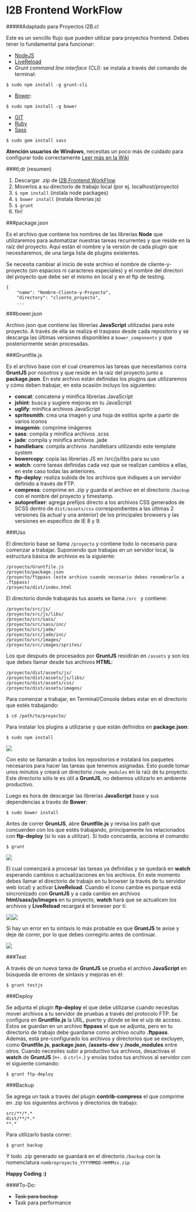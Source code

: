 I2B Frontend WorkFlow
===

#####Adaptado para Proyectos I2B.cl

Este es un sencillo flujo que pueden utilizar para proyectos frontend. Debes tener lo fundamental para funcionar:

- [NodeJS](http://nodejs.org/download/)
- [LiveReload](http://feedback.livereload.com/knowledgebase/articles/86242-how-do-i-install-and-use-the-browser-extensions)
- *Grunt command line interface* (CLI): se instala a través del comando de terminal:
```
$ sudo npm install -g grunt-cli
```
- [Bower](http://bower.io/):
```
$ sudo npm install -g bower
```
- [GIT](http://git-scm.com/book/en/v2/Getting-Started-Installing-Git)
- [Ruby](https://www.ruby-lang.org/en/documentation/installation/)
- [Sass](http://sass-lang.com/install)
```
$ sudo gem install sass
```

**Atención usuarios de Windows**, necesitas un poco más de cuidado para configurar todo correctamente [Leer más en la Wiki](https://github.com/I2BTech/i2b-frontend-workflow/wiki/Problemas-en-Windows)

###tl;dr (resumen)

1. Descargar .zip de [I2B Frontend WorkFlow](https://github.com/I2BTech/i2b-frontend-workflow/archive/master.zip)
2. Moverlos a su directorio de trabajo local (por ej. localhost/proyecto)
3. `$ npm install` (instala node packages)
4. `$ bower install` (instala librerias js)
5. `$ grunt`
6. fin!

###package.json

Es el archivo que contiene los nombres de las librerías **Node** que utilizaremos para automatizar nuestras tareas recurrentes y que reside en la raíz del proyecto. Aquí están el nombre y la versión de cada plugin que necesitaremos, de una larga lista de plugins existentes.

Se necesita cambiar al inicio de este archivo el nombre de cliente-y-proyecto (sin espacios ni caracteres especiales) y el nombre del directori del proyecto que debe ser el mismo en local y en el ftp de testing.

	{
		"name": "Nombre-Cliente-y-Proyecto",
		"directory": "cliente_proyecto",
		...

###bower.json

Archivo json que contiene las librerías **JavaScript** utilizadas para este proyecto. A través de ella se realiza el traspaso desde cada repositorio y se descarga las últimas versiones disponibles a `bower_components` y que posteriormente serán procesadas.

###Gruntfile.js

Es el archivo base con el cual crearemos las tareas que necesitamos corra **GruntJS** por nosotros y que reside en la raíz del proyecto junto a **package.json**. En este archivo están definidas los plugins que utilizaremos y cómo deben trabajar, en esta ocasión incluyo los siguientes:

- **concat**: concatena y minifica librerías JavaScript
- **jshint**: busca y sugiere mejoras en tu JavaScript
- **uglify**: minifica archivos JavaScript
- **spritesmith**: crea una imagen y una hoja de estilos sprite a partir de varios íconos
- **imagemin**: comprime imágenes
- **sass**: compila y minifica archivos .scss
- **jade**: compila y minifica archivos .jade
- **handlebars**: compila archivos .handlebars utilizando este template system
- **bowercopy**: copia las librerías JS en /src/js/libs para su uso
- **watch**: corre tareas definidas cada vez que se realizan cambios a ellas, en este caso todas las anteriores.
- **ftp-deploy**: realiza subida de los archivos que indiques a un servidor definido a través de FTP.
- **compress**: comprime en .zip y guarda el archivo en el directorio `/backup` con el nombre del proyecto y timestamp.
- **autoprefixer**: agrega prefijos directo a los archivos CSS generados de SCSS dentro de `dist/assets/css` correspondientes a las últimas 2 versiones (la actual y una anterior) de los principales browsers y las versiones en específico de IE 8 y 9.

###Uso

El directorio base se llama `/proyecto` y contiene todo lo necesario para comenzar a trabajar. Suponiendo que trabajas en un servidor local, la estructura básica de archivos es la siguiente:

	/proyecto/Gruntfile.js
	/proyecto/package.json
	/proyecto/ftppass (este archivo cuando necesario debes renombrarlo a .ftppass)
	/proyecto/dist/index.html
	
El directorio donde trabajarás tus assets se llama `/src ` y contiene:

	/proyecto/src/js/
	/proyecto/src/js/libs/
	/proyecto/src/sass/
	/proyecto/src/sass/inc/
	/proyecto/src/jade/
	/proyecto/src/jade/inc/
	/proyecto/src/images/
	/proyecto/src/images/sprites/
	
Los que después de procesados por **GruntJS** residirán en `/assets` y son los que debes llamar desde tus archivos **HTML**:

	/proyecto/dist/assets/js/
	/proyecto/dist/assets/js/libs/
	/proyecto/dist/assets/css/
	/proyecto/dist/assets/images/
	
Para comenzar a trabajar, en Terminal/Consola debes estar en el directorio que estés trabajando:

	$ cd /path/to/proyecto/

Para instalar los plugins a utilizarse y que están definidos en **package.json**:

	$ sudo npm install
	
![](http://www.csslab.cl/wp-content/uploads/2014/04/1npm.png)

Con esto se llamarán a todos los repositorios e instalará los paquetes necesarios para hacer las tareas que tenemos asignadas. Esto puede tomar unos minutos y creará un directorio `/node_modules` en la raíz de tu proyecto. Este directorio sólo le es útil a **GruntJS**, no debemos utilizarlo en ambiente productivo.

Luego es hora de descargar las librerías **JavaScript** base y sus dependencias a través de **Bower**:

	$ sudo bower install

Antes de correr **GruntJS**, abre **Gruntfile.js** y revisa los path que concuerden con los que estés trabajando, principamente los relacionados con **ftp-deploy** (si lo vas a utilizar). Si todo concuerda, acciona el comando:

	$ grunt
	
![](http://www.csslab.cl/wp-content/uploads/2014/04/2watch.png)

El cual comenzará a procesar las tareas ya definidas y se quedará en **watch** esperando cambios o actualizaciones en los archivos. En este momento debes llamar el directorio de trabajo en tu browser (a través de tu servidor web local) y activar **LiveReload**. Cuando el ícono cambie es porque está sincronizado con **GruntJS** y a cada cambio en archivos **html/sass/js/images** en tu proyecto, **watch** hará que se actualicen los archivos y **LiveReload** recargará el browser por tí.

![](http://www.csslab.cl/wp-content/uploads/2014/04/Screen-Shot-2014-04-03-at-5.12.04-PM.png)![](http://www.csslab.cl/wp-content/uploads/2014/04/Screen-Shot-2014-04-03-at-5.13.24-PM.png)

Si hay un error en tu sintaxis lo más probable es que **GruntJS** te avise y deje de correr, por lo que debes corregirlo antes de continuar.

![](http://www.csslab.cl/wp-content/uploads/2014/04/3error.png)

###Test

A través de un nueva tarea de **GruntJS** se prueba el archivo **JavaScript** en búsqueda de errores de sintaxis y mejoras en él:

	$ grunt testjs


###Deploy

Se adjunta el plugin **ftp-deploy** el que debe utilizarse cuando necesitas mover archivos a tu servidor de pruebas a través del protocolo FTP. Se configura en **Gruntfile.js** la URL, puerto y dónde se lee el u/p de acceso. Éstos se guardan en un archivo **ftppass** el que se adjunta, pero en tu directorio de trabajo debe guardarse como archivo oculto **.ftppass**. Además, está pre-configurado los archivos y directorios que se excluyen, como **Gruntfile.js**, **package.json**, **/assets-dev** y **/node_modules** entre otros. Cuando necesites subir a productivo tus archivos, desactivas el **watch** de **GruntJS** (`⌘+.` ó `ctrl+.`) y envías todos tus archivos al servidor con el siguiente comando:

	$ grunt ftp-deploy
	
###Backup

Se agrega un task a través del plugin **contrib-compress** el que comprime en .zip los siguientes archivos y directorios de trabajo:

	src/**/*.*
	dist/**/*.*
	**.*

Para utilizarlo basta correr:

	$ grunt backup

Y todo .zip generado se guardará en el directorio `/backup` con la nomenclatura `nombreproyecto_YYYYMMDD-HHMMss.zip`

**Happy Coding :)**


####To-Do:
- <s>Task para backup</s>
- Task para performance